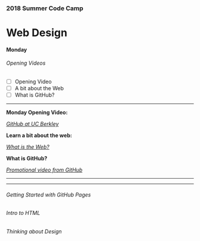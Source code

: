 ### 2018 Summer Code Camp
# Web Design

#### Monday

###### Opening Videos
- [ ] Opening Video
- [ ] A bit about the Web
- [ ] What is GitHub?

***

**Monday Opening Video:** 

*[GitHub at UC Berkley](https://www.youtube.com/watch?v=KgVHcguTNtQ)*

**Learn a bit about the web:**

*[What is the Web?](https://www.youtube.com/watch?v=J8hzJxb0rpc)*

**What is GitHub?**

*[Promotional video from GitHub](https://www.youtube.com/watch?v=w3jLJU7DT5E)*

***

***

###### Getting Started with GitHub Pages

###### Intro to HTML

###### Thinking about Design
